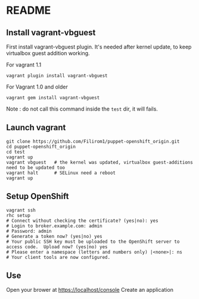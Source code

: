 # README

## Install vagrant-vbguest

First install vagrant-vbguest plugin. It's needed after kernel update, to keep virtualbox guest addition working.

For vagrant 1.1

    vagrant plugin install vagrant-vbguest

For Vagrant 1.0 and older	
	
	vagrant gem install vagrant-vbguest

Note : do not call this command inside the `test` dir, it will fails. 


## Launch vagrant

	git clone https://github.com/Filirom1/puppet-openshift_origin.git
	cd puppet-openshift_origin
	cd test
    vagrant up
	vagrant vbguest   # the kernel was updated, virtualbox guest-additions need to be updated too
	vagrant halt      # SELinux need a reboot
	vagrant up


## Setup OpenShift

    vagrant ssh
	rhc setup
	# Connect without checking the certificate? (yes|no): yes
    # Login to broker.example.com: admin
	# Password: admin
	# Generate a token now? (yes|no) yes
	# Your public SSH key must be uploaded to the OpenShift server to access code.  Upload now? (yes|no) yes
	# Please enter a namespace (letters and numbers only) |<none>|: ns
    # Your client tools are now configured.
	
## Use

Open your brower at <https://localhost/console>
Create an application